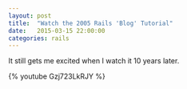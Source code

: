 ```yaml
---
layout: post
title:  "Watch the 2005 Rails 'Blog' Tutorial"
date:   2015-03-15 22:00:00
categories: rails
---
```

It still gets me excited when I watch it 10 years later.

{% youtube Gzj723LkRJY %}
